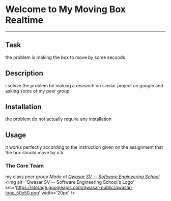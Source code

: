 # Welcome to My Moving Box Realtime
***

## Task
the problem is making the box to move by some seconds

## Description
i solvve the problem be making a research on similar project on google and asking some of my peer group

## Installation
the problem do not actually require any installation

## Usage
it works perfectly according to the instruction given on the assignment that the box should move by o.5



### The Core Team
my class peer group
<span><i>Made at <a href='https://qwasar.io'>Qwasar SV -- Software Engineering School</a></i></span>
<span><img alt='Qwasar SV -- Software Engineering School's Logo' src='https://storage.googleapis.com/qwasar-public/qwasar-logo_50x50.png' width='20px' /></span>
